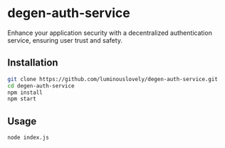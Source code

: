 # degen-auth-service

Enhance your application security with a decentralized authentication service, ensuring user trust and safety.

## Installation

```bash
git clone https://github.com/luminouslovely/degen-auth-service.git
cd degen-auth-service
npm install
npm start
```

## Usage
```bash
node index.js
```
